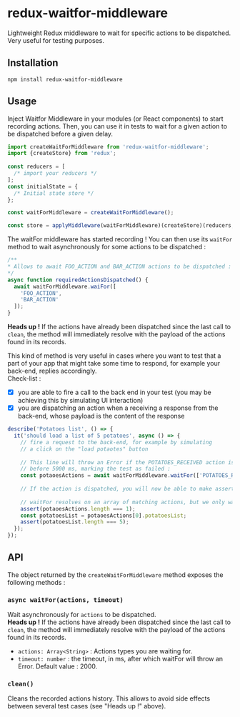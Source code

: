 # redux-waitfor-middleware

Lightweight Redux middleware to wait for specific actions to be dispatched. Very useful for testing purposes.

## Installation

```
npm install redux-waitfor-middleware
```

## Usage

Inject Waitfor Middleware in your modules (or React components) to start recording actions.
Then, you can use it in tests to wait for a given action to be dispatched before a given delay.

```javascript
import createWaitForMiddleware from 'redux-waitfor-middleware';
import {createStore} from 'redux';
  
const reducers = [
  /* import your reducers */
];
const initialState = {
  /* Initial state store */
};

const waitForMiddleware = createWaitForMiddleware();

const store = applyMiddleware(waitForMiddleware)(createStore)(reducers, initialState);
```

The waitFor middleware has started recording ! You can then use its `waitFor` method to wait asynchronously for some actions to be dispatched :

```javascript
/**
* Allows to await FOO_ACTION and BAR_ACTION actions to be dispatched :
*/
async function requiredActionsDispatched() {
  await waitForMiddleware.waiFor([
    'FOO_ACTION',
    'BAR_ACTION'
  ]);
}
```

**Heads up !** If the actions have already been dispatched since the last call to `clean`, the method will immediately resolve with the payload of the actions found in its records.  

This kind of method is very useful in cases where you want to test that a part of your app that might take some time to respond, for example your back-end, replies accordingly.  
Check-list :
- [x] you are able to fire a call to the back end in your test (you may be achieving this by simulating UI interaction)
- [x] you are dispatching an action when a receiving a response from the back-end, whose payload is the content of the response

```javascript
describe('Potatoes list', () => {
  it('should load a list of 5 potatoes', async () => {
    // fire a request to the back-end, for example by simulating
    // a click on the "load potaotes" button
    
    // This line will throw an Error if the POTATOES_RECEIVED action is not dispatched
    // before 5000 ms, marking the test as failed :
    const potaoesActions = await waitForMiddleware.waitFor(['POTATOES_RECEIVED'], 5000);
    
    // If the action is dispatched, you will now be able to make assertions on its payload :
    
    // waitFor resolves on an array of matching actions, but we only wait for one action to be dispatched, hence this assertion :
    assert(potaoesActions.length === 1);
    const potatoesList = potaoesActions[0].potatoesList;
    assert(potatoesList.length === 5);
  });
});
```

## API

The object returned by the `createWaitForMiddleware` method exposes the following methods :

### `async waitFor(actions, timeout)`

Wait asynchronously for `actions` to be dispatched.  
**Heads up !** If the actions have already been dispatched since the last call to `clean`, the method will immediately resolve with the payload of the actions found in its records.   

- `actions: Array<String>` : Actions types you are waiting for.
- `timeout: number` : the timeout, in ms, after which waitFor will throw an Error. Default value : 2000.


### `clean()`

Cleans the recorded actions history. This allows to avoid side effects between several test cases (see "Heads up !" above).
